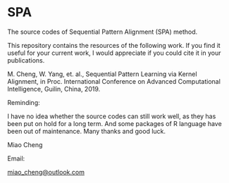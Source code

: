 # SPA

The source codes of Sequential Pattern Alignment (SPA) method.


This repository contains the resources of the following work. If you find it useful for your current work, I would appreciate if you could cite it in your publications.


M. Cheng, W. Yang, et. al., Sequential Pattern Learning via Kernel Alignment, in Proc. International Conference on Advanced Computational Intelligence, Guilin, China, 2019.



Reminding: 

I have no idea whether the source codes can still work well, as they has been put on hold for a long term. And some packages of R language have been out of maintenance. Many thanks and good luck.



Miao Cheng

Email:

miao_cheng@outlook.com



